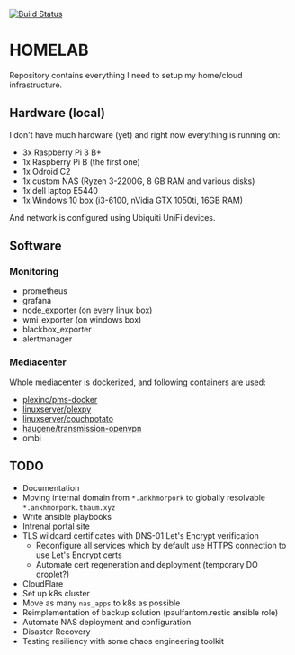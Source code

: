 [![Build Status](https://travis-ci.org/paulfantom/homelab.svg?branch=master)](https://travis-ci.org/paulfantom/homelab)

# HOMELAB

Repository contains everything I need to setup my home/cloud infrastructure.

## Hardware (local)

I don't have much hardware (yet) and right now everything is running on:
- 3x Raspberry Pi 3 B+
- 1x Raspberry Pi B (the first one)
- 1x Odroid C2
- 1x custom NAS (Ryzen 3-2200G, 8 GB RAM and various disks)
- 1x dell laptop E5440
- 1x Windows 10 box (i3-6100, nVidia GTX 1050ti, 16GB RAM)

And network is configured using Ubiquiti UniFi devices.

## Software

### Monitoring

- prometheus
- grafana
- node_exporter (on every linux box)
- wmi_exporter (on windows box)
- blackbox_exporter
- alertmanager

### Mediacenter

Whole mediacenter is dockerized, and following containers are used:
- [plexinc/pms-docker](https://hub.docker.com/plexinc/pms-docker)
- [linuxserver/plexpy](https://hub.docker.com/linuxserver/plexpy)
- [linuxserver/couchpotato](https://hub.docker.com/linuxserver/couchpotato)
- [haugene/transmission-openvpn](https://hub.docker.com/haugene/transmission-openvpn)
- ombi

## TODO

- Documentation
- Moving internal domain from `*.ankhmorpork` to globally resolvable `*.ankhmorpork.thaum.xyz`
- Write ansible playbooks
- Intrenal portal site
- TLS wildcard certificates with DNS-01 Let's Encrypt verification
  - Reconfigure all services which by default use HTTPS connection to use Let's Encrypt certs
  - Automate cert regeneration and deployment (temporary DO droplet?)
- CloudFlare
- Set up k8s cluster
- Move as many `nas_apps` to k8s as possible
- Reimplementation of backup solution (paulfantom.restic ansible role)
- Automate NAS deployment and configuration
- Disaster Recovery
- Testing resiliency with some chaos engineering toolkit

